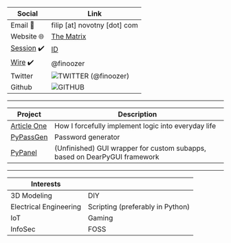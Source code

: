 | Social                                                | Link                                                         |
| ----------------------------------------------------- | ------------------------------------------------------------ |
| Email :email:                                         | filip [at] novotny [dot] com                                 |
| Website :globe_with_meridians:                        | [The Matrix](https://finoozer.github.io/)                    |
| [Session](https://getsession.org/) :heavy_check_mark: | [ID](https://drive.google.com/file/d/1-8FbW1phd9E3ONv2IjbDs-NTdU_teTAB/view?usp=sharing) |
| [Wire](https://wire.com/en/) :heavy_check_mark:       | @finoozer                                                    |
| Twitter                                               | ![TWITTER](https://img.shields.io/twitter/follow/finoozer?label=Follow) (@finoozer) |
| Github                                                | ![GITHUB](https://img.shields.io/github/followers/Finoozer?style=social) |

------

| Project                                                | Description                                                  |
| ------------------------------------------------------ | ------------------------------------------------------------ |
| [Article One](https://github.com/Finoozer/article-one) | How I forcefully implement logic into everyday life          |
| [PyPassGen](https://github.com/Finoozer/pypassgen)     | Password generator                                           |
| [PyPanel](https://github.com/Finoozer/pypanel-client)  | (Unfinished) GUI wrapper for custom subapps, based on DearPyGUI framework |

------

| Interests              |                                  |
| ---------------------- | -------------------------------- |
| 3D Modeling            | DIY                              |
| Electrical Engineering | Scripting (preferably in Python) |
| IoT                    | Gaming                           |
| InfoSec                | FOSS                             |

